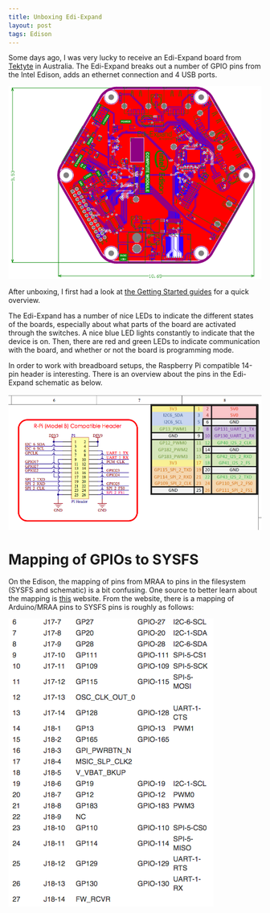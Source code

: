 ```yaml
---
title: Unboxing Edi-Expand
layout: post
tags: Edison
---
```

Some days ago, I was very lucky to receive an Edi-Expand board from [Tektyte](tektyte.com) in Australia. The Edi-Expand breaks out a number of GPIO pins from the Intel Edison, adds an ethernet connection and 4 USB ports. 


<img src="/media/images/ediexpand_pcb.png" />

After unboxing, I first had a look at [the Getting Started guides](www.tektyte.com/docs/docpages/edi-expand/gettingstarted.html) for a quick overview.

The Edi-Expand has a number of nice LEDs to indicate the different states of the boards, especially about what parts of the board are activated through the switches. A nice blue LED lights constantly to indicate that the device is on. Then, there are red and green LEDs to indicate communication with the board, and whether or not the board is programming mode.

In order to work with breadboard setups, the Raspberry Pi compatible 14-pin header is interesting. There is an overview about the pins in the Edi-Expand schematic as below.

<img src="/media/images/ediexpand_breakout_headers.png" />

# Mapping of GPIOs to SYSFS

On the Edison, the mapping of pins from MRAA to pins in the filesystem (SYSFS and schematic) is a bit confusing. One source to better learn about the mapping is [this](http://www.i-programmer.info/programming/hardware/8744-exploring-edison-mraa-gpio.html) website.  From the website, there is a mapping of Arduino/MRAA pins to SYSFS pins is roughly as follows:

<img src="/media/images/edison_gpio_mapping.png" />

